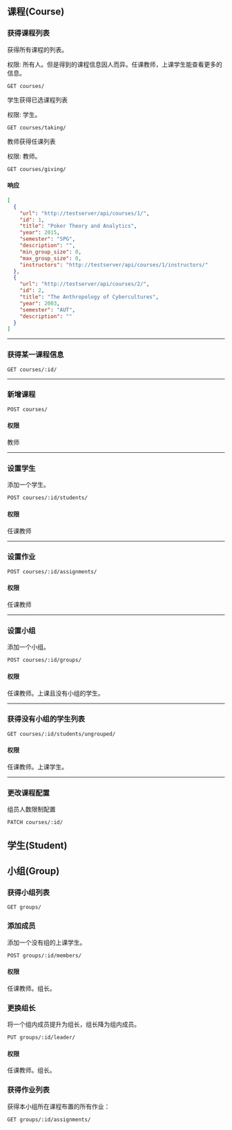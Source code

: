 ## 课程(Course)

### 获得课程列表
获得所有课程的列表。

权限: 所有人。但是得到的课程信息因人而异。任课教师，上课学生能查看更多的信息。
```
GET courses/
```

学生获得已选课程列表

权限: 学生。
```
GET courses/taking/
```

教师获得任课列表

权限: 教师。
```
GET courses/giving/
```

#### 响应
```json
[
  {
    "url": "http://testserver/api/courses/1/",
    "id": 1,
    "title": "Poker Theory and Analytics",
    "year": 2015,
    "semester": "SPG",
    "description": "",
    "min_group_size": 0,
    "max_group_size": 0,
    "instructors": "http://testserver/api/courses/1/instructors/"
  },
  {
    "url": "http://testserver/api/courses/2/",
    "id": 2,
    "title": "The Anthropology of Cybercultures",
    "year": 2003,
    "semester": "AUT",
    "description": ""
  }
]
```

---
### 获得某一课程信息
```
GET courses/:id/
```



---
### 新增课程
```
POST courses/
```

#### 权限
教师

---
### 设置学生
添加一个学生。
```
POST courses/:id/students/
```

#### 权限
任课教师

---
### 设置作业
```
POST courses/:id/assignments/
```
#### 权限
任课教师

---
### 设置小组
添加一个小组。
```
POST courses/:id/groups/
```
#### 权限
任课教师。上课且没有小组的学生。

---
### 获得没有小组的学生列表
```
GET courses/:id/students/ungrouped/
```
#### 权限
任课教师。上课学生。

---
### 更改课程配置
组员人数限制配置
```
PATCH courses/:id/
```

## 学生(Student)

## 小组(Group)
### 获得小组列表
```
GET groups/
```

### 添加成员
添加一个没有组的上课学生。
```
POST groups/:id/members/
```
#### 权限
任课教师。组长。

### 更换组长
将一个组内成员提升为组长，组长降为组内成员。
```
PUT groups/:id/leader/
```
#### 权限
任课教师。组长。

### 获得作业列表
获得本小组所在课程布置的所有作业：
```
GET groups/:id/assignments/
```
